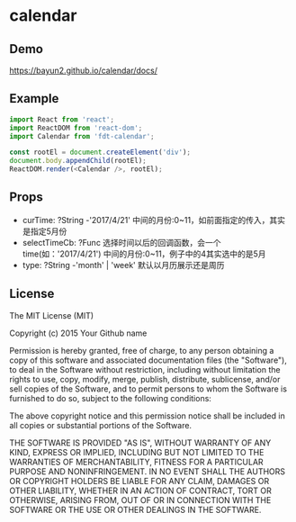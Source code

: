 # calendar

## Demo

https://bayun2.github.io/calendar/docs/

## Example

```javascript
import React from 'react';
import ReactDOM from 'react-dom';
import Calendar from 'fdt-calendar';

const rootEl = document.createElement('div');
document.body.appendChild(rootEl);
ReactDOM.render(<Calendar />, rootEl);

```

## Props
+ curTime: ?String -'2017/4/21' 中间的月份:0~11，如前面指定的传入，其实是指定5月份
+ selectTimeCb: ?Func 选择时间以后的回调函数，会一个time(如：'2017/4/21') 中间的月份:0~11，例子中的4其实选中的是5月
+ type: ?String -'month' | 'week' 默认以月历展示还是周历

## License

The MIT License (MIT)

Copyright (c) 2015 Your Github name

Permission is hereby granted, free of charge, to any person obtaining a copy
of this software and associated documentation files (the "Software"), to deal
in the Software without restriction, including without limitation the rights
to use, copy, modify, merge, publish, distribute, sublicense, and/or sell
copies of the Software, and to permit persons to whom the Software is
furnished to do so, subject to the following conditions:

The above copyright notice and this permission notice shall be included in all
copies or substantial portions of the Software.

THE SOFTWARE IS PROVIDED "AS IS", WITHOUT WARRANTY OF ANY KIND, EXPRESS OR
IMPLIED, INCLUDING BUT NOT LIMITED TO THE WARRANTIES OF MERCHANTABILITY,
FITNESS FOR A PARTICULAR PURPOSE AND NONINFRINGEMENT. IN NO EVENT SHALL THE
AUTHORS OR COPYRIGHT HOLDERS BE LIABLE FOR ANY CLAIM, DAMAGES OR OTHER
LIABILITY, WHETHER IN AN ACTION OF CONTRACT, TORT OR OTHERWISE, ARISING FROM,
OUT OF OR IN CONNECTION WITH THE SOFTWARE OR THE USE OR OTHER DEALINGS IN THE
SOFTWARE.
